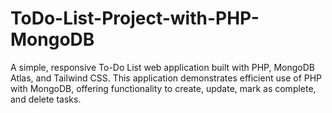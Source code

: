 # ToDo-List-Project-with-PHP-MongoDB
A simple, responsive To-Do List web application built with PHP, MongoDB Atlas, and Tailwind CSS. This application demonstrates efficient use of PHP with MongoDB, offering functionality to create, update, mark as complete, and delete tasks.
